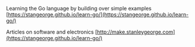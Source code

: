 Learning the Go language by building over simple examples [https://stangeorge.github.io/learn-go/](https://stangeorge.github.io/learn-go/)

Articles on software and electronics [http://make.stanleygeorge.com](https://stangeorge.github.io/learn-go/)
